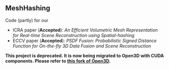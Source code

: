 MeshHashing
------
Code (partly) for our
- ICRA paper (**Accepted**): *An Efficient Volumetric Mesh Representation for 
Real-time Scene Reconstruction using Spatial-hashing*
- ECCV paper (**Accepted**): *PSDF Fusion: Probabilistic Signed Distance Function for On-the-fly 3D Data Fusion and Scene Reconstruction*

**This project is deprecated. It is now being migrated to Open3D with CUDA components. Please refer to [this fork of Open3D](https://github.com/theNded/Open3D/tree/cuda).**
